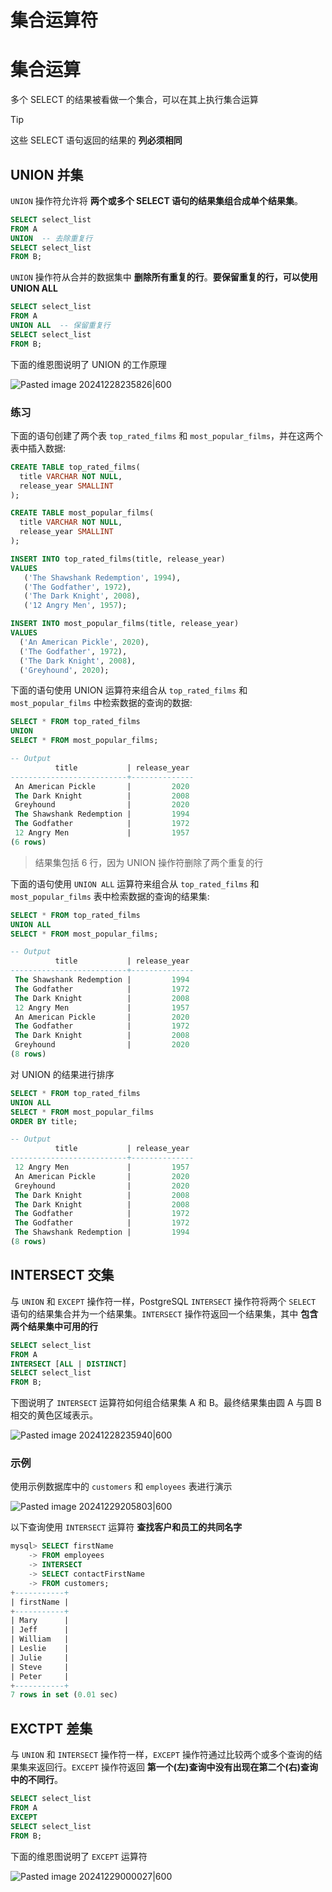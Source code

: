 # 集合运算符

# 集合运算

多个 SELECT 的结果被看做一个集合，可以在其上执行集合运算

> [!tip]
> 
> 这些 SELECT 语句返回的结果的 **列必须相同**

## UNION 并集

`UNION` 操作符允许将 **两个或多个 SELECT 语句的结果集组合成单个结果集**。

```sql
SELECT select_list
FROM A
UNION  -- 去除重复行
SELECT select_list
FROM B;
```

`UNION` 操作符从合并的数据集中 **删除所有重复的行**。**要保留重复的行，可以使用 UNION ALL**

```sql
SELECT select_list
FROM A
UNION ALL  -- 保留重复行
SELECT select_list
FROM B;
```

下面的维恩图说明了 UNION 的工作原理

![Pasted image 20241228235826|600](http://cdn.jsdelivr.net/gh/duyupeng36/images@master/obsidian/1755785181156-5139a2dd85654489ab40750bc2d9f799.png)

### 练习

下面的语句创建了两个表 `top_rated_films` 和 `most_popular_films`，并在这两个表中插入数据:

```sql
CREATE TABLE top_rated_films(
  title VARCHAR NOT NULL, 
  release_year SMALLINT
);

CREATE TABLE most_popular_films(
  title VARCHAR NOT NULL, 
  release_year SMALLINT
);

INSERT INTO top_rated_films(title, release_year) 
VALUES 
   ('The Shawshank Redemption', 1994), 
   ('The Godfather', 1972), 
   ('The Dark Knight', 2008),
   ('12 Angry Men', 1957);

INSERT INTO most_popular_films(title, release_year) 
VALUES 
  ('An American Pickle', 2020), 
  ('The Godfather', 1972), 
  ('The Dark Knight', 2008),
  ('Greyhound', 2020);
```

下面的语句使用 UNION 运算符来组合从 `top_rated_films` 和 `most_popular_films` 中检索数据的查询的数据:

```sql
SELECT * FROM top_rated_films
UNION
SELECT * FROM most_popular_films;

-- Output
          title           | release_year
--------------------------+--------------
 An American Pickle       |         2020
 The Dark Knight          |         2008
 Greyhound                |         2020
 The Shawshank Redemption |         1994
 The Godfather            |         1972
 12 Angry Men             |         1957
(6 rows)
```

> 结果集包括 $6$ 行，因为 UNION 操作符删除了两个重复的行

下面的语句使用 `UNION ALL` 运算符来组合从 `top_rated_films` 和 `most_popular_films` 表中检索数据的查询的结果集:

```sql
SELECT * FROM top_rated_films  
UNION ALL  
SELECT * FROM most_popular_films;

-- Output
          title           | release_year
--------------------------+--------------
 The Shawshank Redemption |         1994
 The Godfather            |         1972
 The Dark Knight          |         2008
 12 Angry Men             |         1957
 An American Pickle       |         2020
 The Godfather            |         1972
 The Dark Knight          |         2008
 Greyhound                |         2020
(8 rows)
```

对 UNION 的结果进行排序

```sql
SELECT * FROM top_rated_films
UNION ALL
SELECT * FROM most_popular_films
ORDER BY title;

-- Output
          title           | release_year
--------------------------+--------------
 12 Angry Men             |         1957
 An American Pickle       |         2020
 Greyhound                |         2020
 The Dark Knight          |         2008
 The Dark Knight          |         2008
 The Godfather            |         1972
 The Godfather            |         1972
 The Shawshank Redemption |         1994
(8 rows)
```

## INTERSECT  交集

与 `UNION` 和 `EXCEPT` 操作符一样，PostgreSQL `INTERSECT` 操作符将两个 `SELECT` 语句的结果集合并为一个结果集。`INTERSECT` 操作符返回一个结果集，其中 **包含两个结果集中可用的行**

```sql
SELECT select_list
FROM A
INTERSECT [ALL | DISTINCT]
SELECT select_list
FROM B;
```

下图说明了 `INTERSECT` 运算符如何组合结果集 A 和 B。最终结果集由圆 A 与圆 B 相交的黄色区域表示。

![Pasted image 20241228235940|600](http://cdn.jsdelivr.net/gh/duyupeng36/images@master/obsidian/1755785181157-6ee45720dee940d9947986f0c0f5e4e2.png)

### 示例


使用示例数据库中的 `customers` 和 `employees` 表进行演示

![Pasted image 20241229205803|600](http://cdn.jsdelivr.net/gh/duyupeng36/images@master/obsidian/1755785181157-bd068be5fd2e473b913a0592332b7777.png)


以下查询使用 `INTERSECT` 运算符 **查找客户和员工的共同名字**

```sql
mysql> SELECT firstName
    -> FROM employees
    -> INTERSECT
    -> SELECT contactFirstName
    -> FROM customers;
+-----------+
| firstName |
+-----------+
| Mary      |
| Jeff      |
| William   |
| Leslie    |
| Julie     |
| Steve     |
| Peter     |
+-----------+
7 rows in set (0.01 sec)
```


## EXCTPT 差集

与 `UNION` 和 `INTERSECT` 操作符一样，`EXCEPT` 操作符通过比较两个或多个查询的结果集来返回行。`EXCEPT` 操作符返回 **第一个(左)查询中没有出现在第二个(右)查询中的不同行**。

```sql
SELECT select_list
FROM A
EXCEPT 
SELECT select_list
FROM B;
```

下面的维恩图说明了 `EXCEPT` 运算符

![Pasted image 20241229000027|600](http://cdn.jsdelivr.net/gh/duyupeng36/images@master/obsidian/1755785181157-e3c9e8ffbea14fb5abc54f56b78a78ec.png)
